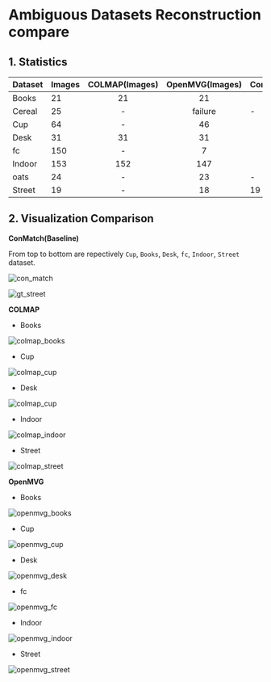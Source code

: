 # Ambiguous Datasets Reconstruction compare

## 1. Statistics
|  Dataset  | Images | COLMAP(Images) | OpenMVG(Images) |   ConMatch(Images) |
| :-------- | :----- |     :----:     |      :----:     |        :----       |
|   Books   |   21   |       21       |         21      |                    |
|  Cereal   |   25   |       -        |      failure    |          -         |
|    Cup    |   64   |       -        |        46       |                    |
|   Desk    |   31   |       31       |        31       |                    |
|    fc     |   150  |       -        |        7        |                    |
|  Indoor   |   153  |       152      |        147      |                    |
|   oats    |   24   |        -       |        23       |          -         |
|  Street   |   19   |        -       |        18       |         19         |

## 2. Visualization Comparison

**ConMatch(Baseline)** 

From top to bottom are repectively ```Cup```, ```Books```, ```Desk```, ```fc```, ```Indoor```, ```Street``` dataset.

<div style=center>

![con_match](compare/gt.jpeg)

![gt_street](compare/gt_failure.jpeg)

</div>

**COLMAP**
- Books

![colmap_books](compare/books/books_colmap.png)

- Cup

![colmap_cup](compare/cup/cup_colmap.png)

- Desk

![colmap_cup](compare/desk/desk_colmap.png)

- Indoor

![colmap_indoor](compare/indoor/indoor_colmap.png)

- Street

![colmap_street](compare/street/street_colmap.png)

**OpenMVG**

- Books

![openmvg_books](compare/books/books_openmvg.png)

- Cup

![openmvg_cup](compare/cup/cup_openmvg.png)

- Desk

![openmvg_desk](compare/desk/desk_openmvg.png)

- fc

![openmvg_fc](compare/fc/fc_openmvg.png)

- Indoor

![openmvg_indoor](compare/indoor/indoor_openmvg.png)

- Street

![openmvg_street](compare/street/street_openmvg.png)


